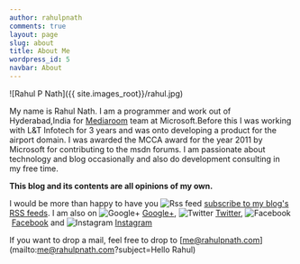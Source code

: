 ```yaml
---
author: rahulpnath
comments: true
layout: page
slug: about
title: About Me
wordpress_id: 5
navbar: About
---
```


![Rahul P Nath]({{ site.images_root}}/rahul.jpg)



My name is Rahul Nath. I am a programmer and work out of Hyderabad,India for [Mediaroom](http://www.microsoft.com/mediaroom/) team at Microsoft.Before this I was working with L&T Infotech for 3 years and was onto developing a product for the airport domain. I was awarded the MCCA award for the year 2011 by Microsoft for contributing to the msdn forums. I am passionate about technology and blog occasionally and also do development consulting in my free time.

**This blog and its contents are all opinions of my own.**

I would be more than happy to have you <img style="border:0" alt="Rss feed" src="{{ site.images_root}}/icon-rss.png" /> [subscribe to my blog's RSS feeds](http://feeds2.feedburner.com/rahulpnath). I am also on <img style="border:0" alt="Google+" src="{{ site.images_root}}/icon-gplus.png" /> <a href="https://www.google.com/+RahulNath?rel=me" rel="me">Google+</a>, <img style="border:0" alt="Twitter" src="{{ site.images_root}}/icon-twitter.png" /> <a href="https://twitter.com/rahulpnath" rel="me">Twitter</a>, <img style="border:0" alt="Facebook" src="{{ site.images_root}}/icon-fb.png" /> <a href="https://www.facebook.com/rahulpnath" rel="me">Facebook</a> and <img style="border:0" alt="Instagram" src="{{ site.images_root}}/icon-instagram.png" /> <a href="http://instagram.com/rahulpnath/" rel="me">Instagram</a>

If you want to drop a mail, feel free to drop to [me@rahulpnath.com](mailto:me@rahulpnath.com?subject=Hello Rahul)


